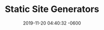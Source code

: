 ---
title: "Static Site Generators"
date:   2019-11-20 04:40:32 -0600
categories: examination 1
tags: 1dv022
og_title: Georgios Drivas, WP-student LnU
og_description: Delning social
og_image: /assets/images/georgios_bil.jpg
og_type: website
---